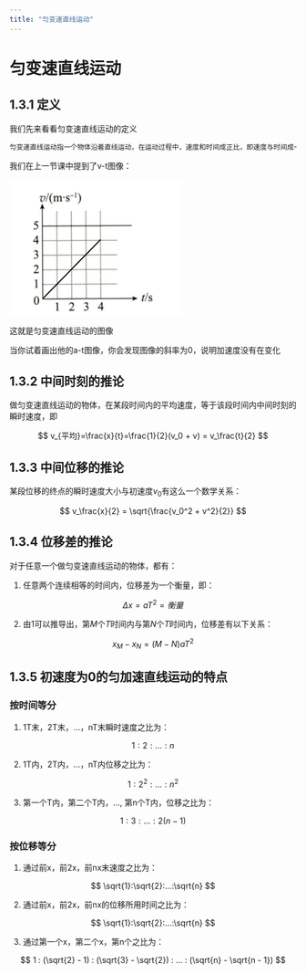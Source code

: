 ```yaml
---
title: "匀变速直线运动"
---
```


# 匀变速直线运动

## 1.3.1 定义

我们先来看看匀变速直线运动的定义

```txt
匀变速直线运动指一个物体沿着直线运动，在运动过程中，速度和时间成正比，即速度与时间成一次函数关系，同时加速度保持不变
```

我们在上一节课中提到了v-t图像：

![alt text](imgs/image2.png)

这就是匀变速直线运动的图像

当你试着画出他的a-t图像，你会发现图像的斜率为0，说明加速度没有在变化

## 1.3.2 中间时刻的推论

做匀变速直线运动的物体，在某段时间内的平均速度，等于该段时间内中间时刻的瞬时速度，即

$$
v_{平均}=\frac{x}{t}=\frac{1}{2}(v_0 + v) = v_\frac{t}{2}
$$

## 1.3.3 中间位移的推论

某段位移的终点的瞬时速度大小与初速度$v_0$有这么一个数学关系：

$$
v_\frac{x}{2} = \sqrt{\frac{v_0^2 + v^2}{2}}
$$

## 1.3.4 位移差的推论

对于任意一个做匀变速直线运动的物体，都有：

1. 任意两个连续相等的时间内，位移差为一个衡量，即：

  $$
  \Delta x = aT^2 = 衡量
  $$

2. 由1可以推导出，第$M$个$T$时间内与第$N$个$T$时间内，位移差有以下关系：

  $$
  x_M - x_N = (M - N)aT^2
  $$

## 1.3.5 初速度为0的匀加速直线运动的特点

### 按时间等分

1. 1T末，2T末，...，nT末瞬时速度之比为：

  $$
  1:2:...:n
  $$

2. 1T内，2T内，...，nT内位移之比为：

  $$
  1:2^2:...:n^2
  $$

3. 第一个T内，第二个T内，..., 第n个T内，位移之比为：

  $$
  1:3:...:2(n - 1)
  $$

### 按位移等分

1. 通过前x，前2x，前nx末速度之比为：

  $$
  \sqrt{1}:\sqrt{2}:...:\sqrt{n}
  $$

2. 通过前x，前2x，前nx的位移所用时间之比为：

  $$
  \sqrt{1}:\sqrt{2}:...:\sqrt{n}
  $$

3. 通过第一个x，第二个x，第n个之比为：

  $$
  1 : (\sqrt{2} - 1) : (\sqrt{3} - \sqrt{2}) : ... : (\sqrt{n} - \sqrt{n - 1})
  $$





